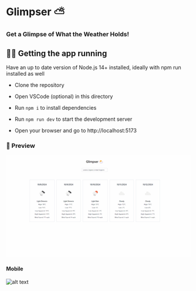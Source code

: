 # Glimpser ⛅

### Get a Glimpse of What the Weather Holds!


## 👩‍💻 Getting the app running
Have an up to date version of Node.js 14+ installed, ideally with npm run installed as well

- Clone the repository

- Open VSCode (optional) in this directory

- Run `npm i` to install dependencies

- Run `npm run dev` to start the development server

- Open your browser and go to http://localhost:5173

### 👀 Preview
![alt text](./public/app_preview.png)

#### Mobile
![alt text](image.png)